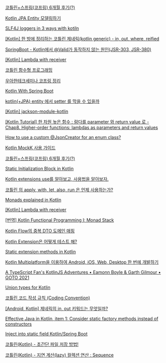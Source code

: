 
[코틀린+스프링(코프링) 6개월 후기(?)](https://www.podo-dev.com/blogs/282)


[Kotlin JPA Entity 모델링하기](https://thxwelchs.github.io/Kotlin%20JPA%20Entity%20%EB%AA%A8%EB%8D%B8%EB%A7%81%ED%95%98%EA%B8%B0/)

[SLF4J loggers in 3 ways with kotiln](https://www.reddit.com/r/Kotlin/comments/8gbiul/slf4j_loggers_in_3_ways/)

[[Kotlin] 한 방에 정리하는 코틀린 제네릭(kotlin generic) - in, out, where, reified](https://readystory.tistory.com/201)

[SpringBoot - Kotlin에서 @Valid가 동작하지 않는 원인(JSR-303, JSR-380)](https://velog.io/@lsb156/SpringBoot-Kotlin%EC%97%90%EC%84%9C-Valid%EA%B0%80-%EB%8F%99%EC%9E%91%ED%95%98%EC%A7%80-%EC%95%8A%EB%8A%94-%EC%9B%90%EC%9D%B8JSR-303-JSR-380)

[[Kotlin] Lambda with receiver](https://jaeyeong951.medium.com/kotlin-lambda-with-receiver-5c2cccd8265a)

[코틀린 함수형 프로그래밍](https://hellose7.tistory.com/54?category=1221901)

[우아한테크세미나 코프링 정리](https://jaeyeong951.medium.com/%EC%9A%B0%EC%95%84%ED%95%9C%ED%85%8C%ED%81%AC%EC%84%B8%EB%AF%B8%EB%82%98-%EC%BD%94%ED%94%84%EB%A7%81-%EC%A0%95%EB%A6%AC-eca1ddb337b5)

[Kotlin With Spring Boot](https://stylishc.tistory.com/127)

[kotlin(+JPA) entity 에서 setter 를 막을 수 있을까](https://multifrontgarden.tistory.com/272)

[[Kotlin] jackson-module-kotlin](https://traeper.tistory.com/209)

[[Kotlin Tutorial] 한 차원 높은 함수 : 람다를 parameter 와 return value 로 - Chap8. Higher-order functions: lambdas as parameters and return values](https://aroundck.tistory.com/4869)

[How to use a custom @JsonCreator for an enum class?](https://github.com/FasterXML/jackson-module-kotlin/issues/75)

[Kotlin MockK 사용 가이드](https://www.devkuma.com/docs/kotlin/kotlin-mockk-%EC%82%AC%EC%9A%A9-%EA%B0%80%EC%9D%B4%EB%93%9C/)

[코틀린+스프링(코프링) 6개월 후기(?)](https://www.podo-dev.com/blogs/282)

[Static Initialization Block in Kotlin](https://www.baeldung.com/kotlin/static-initialization-block)

[Kotlin extensions use를 알아보고, 사용법을 알아보자.](https://thdev.tech/kotlin/2020/11/03/kotlin_effective_09/)

[코틀린 의 apply, with, let, also, run 은 언제 사용하는가?](https://thdev.tech/kotlin/2020/11/03/kotlin_effective_09/)

[Monads explained in Kotlin](https://medium.com/@albert.llousas/monads-explained-in-kotlin-4126ac0cb7f2)

[[Kotlin] Lambda with receiver](https://jaeyeong951.medium.com/kotlin-lambda-with-receiver-5c2cccd8265a)

[[번역] Kotlin Functional Programming I: Monad Stack](https://velog.io/@windsekirun/%EB%B2%88%EC%97%AD-Kotlin-Functional-Programming-I-Monad-Stack)

[Kotlin Flow의 중복 DTO 도메인 매핑](https://florentblot.medium.com/redundant-dto-domain-mapping-in-kotlin-flow-bffbd1d28fc8)

[Kotlin Extension은 어떻게 테스트 해?](https://velog.io/@dhwlddjgmanf/Kotlin-Extension%EC%9D%80-%EC%96%B4%EB%96%BB%EA%B2%8C-%ED%85%8C%EC%8A%A4%ED%8A%B8-%ED%95%B4)

[Static extension methods in Kotlin](https://stackoverflow.com/questions/28210188/static-extension-methods-in-kotlin)


[Kotlin Multiplatform을 이용하여 Android, iOS, Web, Desktop 한 번에 개발하기](https://medium.com/hongbeomi-dev/kotlin-multiplatform%EC%9D%84-%EC%9D%B4%EC%9A%A9%ED%95%98%EC%97%AC-android-ios-web-desktop-%ED%95%9C-%EB%B2%88%EC%97%90-%EA%B0%9C%EB%B0%9C%ED%95%98%EA%B8%B0-4935df795161)

[A TypeScript Fan's KotlinJS Adventures • Eamonn Boyle & Garth Gilmour • GOTO 2021](https://www.youtube.com/watch?v=9p60bBBpG6A&list=PLclw_XTIbaKoJrijHvoa90sbwq8ZajZjk)

[Union types for Kotlin](https://github.com/renatoathaydes/kunion)

[코틀린 코드 작성 규칙 (Coding Convention)](https://new93helloworld.tistory.com/385)

[[Android, Kotlin] 제네릭의 in, out 키워드는 무엇일까?](https://hungseong.tistory.com/30)

[Effective Java in Kotlin, item 1: Consider static factory methods instead of constructors](https://blog.kotlin-academy.com/effective-java-in-kotlin-item-1-consider-static-factory-methods-instead-of-constructors-8d0d7b5814b2)

[Inject into static field Kotlin/Spring Boot](https://stackoverflow.com/questions/50567482/inject-into-static-field-kotlin-spring-boot)

[코틀린(Kotlin) - 초간단 파일 저장 방법!](https://0391kjy.tistory.com/36?category=742907)

[코틀린(Kotlin) - 지연 계산(lazy) 컬렉션 연산 : Sequence](https://0391kjy.tistory.com/42?category=742907)